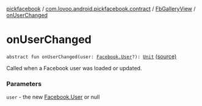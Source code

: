 [pickfacebook](../../index.md) / [com.lovoo.android.pickfacebook.contract](../index.md) / [FbGalleryView](index.md) / [onUserChanged](./on-user-changed.md)

# onUserChanged

`abstract fun onUserChanged(user: `[`Facebook.User`](../../com.lovoo.android.pickfacebook/-facebook/-user/index.md)`?): `[`Unit`](https://kotlinlang.org/api/latest/jvm/stdlib/kotlin/-unit/index.html) [(source)](https://github.com/lovoo/android-pickpic/blob/master/pickfacebook/src/main/kotlin/com/lovoo/android/pickfacebook/contract/FbGalleryView.kt#L38)

Called when a Facebook user was loaded or updated.

### Parameters

`user` - the new [Facebook.User](../../com.lovoo.android.pickfacebook/-facebook/-user/index.md) or null